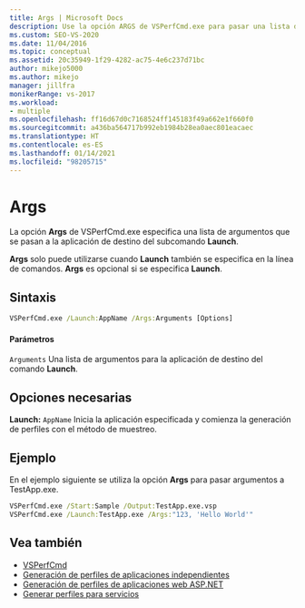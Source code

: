 ```yaml
---
title: Args | Microsoft Docs
description: Use la opción ARGS de VSPerfCmd.exe para pasar una lista de argumentos a la aplicación de destino del subcomando Launch.
ms.custom: SEO-VS-2020
ms.date: 11/04/2016
ms.topic: conceptual
ms.assetid: 20c35949-1f29-4282-ac75-4e6c237d71bc
author: mikejo5000
ms.author: mikejo
manager: jillfra
monikerRange: vs-2017
ms.workload:
- multiple
ms.openlocfilehash: ff16d67d0c7168524ff145183f49a662e1f660f0
ms.sourcegitcommit: a436ba564717b992eb1984b28ea0aec801eacaec
ms.translationtype: HT
ms.contentlocale: es-ES
ms.lasthandoff: 01/14/2021
ms.locfileid: "98205715"
---
```

# <a name="args"></a>Args
La opción **Args** de VSPerfCmd.exe especifica una lista de argumentos que se pasan a la aplicación de destino del subcomando **Launch**.

 **Args** solo puede utilizarse cuando **Launch** también se especifica en la línea de comandos. **Args** es opcional si se especifica **Launch**.

## <a name="syntax"></a>Sintaxis

```cmd
VSPerfCmd.exe /Launch:AppName /Args:Arguments [Options]
```

#### <a name="parameters"></a>Parámetros
 `Arguments` Una lista de argumentos para la aplicación de destino del comando **Launch**.

## <a name="required-options"></a>Opciones necesarias
 **Launch:** `AppName` Inicia la aplicación especificada y comienza la generación de perfiles con el método de muestreo.

## <a name="example"></a>Ejemplo
 En el ejemplo siguiente se utiliza la opción **Args** para pasar argumentos a TestApp.exe.

```cmd
VSPerfCmd.exe /Start:Sample /Output:TestApp.exe.vsp
VSPerfCmd.exe /Launch:TestApp.exe /Args:"123, 'Hello World'"
```

## <a name="see-also"></a>Vea también
- [VSPerfCmd](../profiling/vsperfcmd.md)
- [Generación de perfiles de aplicaciones independientes](../profiling/command-line-profiling-of-stand-alone-applications.md)
- [Generación de perfiles de aplicaciones web ASP.NET](../profiling/command-line-profiling-of-aspnet-web-applications.md)
- [Generar perfiles para servicios](../profiling/command-line-profiling-of-services.md)
